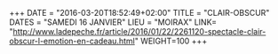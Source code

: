 +++
DATE = "2016-03-20T18:52:49+02:00"
TITLE = "CLAIR-OBSCUR"
DATES = "SAMEDI 16 JANVIER"
LIEU = "MOIRAX"
LINK= "http://www.ladepeche.fr/article/2016/01/22/2261120-spectacle-clair-obscur-l-emotion-en-cadeau.html"
WEIGHT=100
+++

